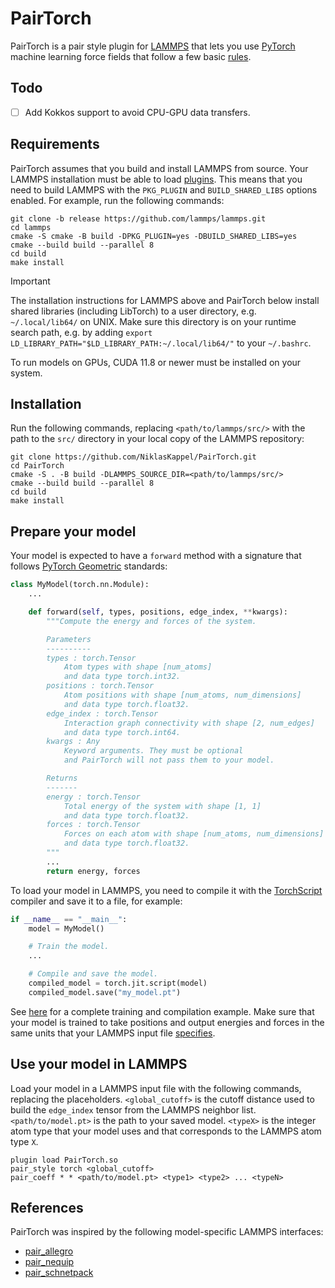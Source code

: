 # PairTorch

PairTorch is a pair style plugin for [LAMMPS](https://www.lammps.org) that lets you use [PyTorch](https://pytorch.org/) machine learning force fields that follow a few basic [rules](#prepare-your-model).

## Todo

- [ ] Add Kokkos support to avoid CPU-GPU data transfers.

## Requirements

PairTorch assumes that you build and install LAMMPS from source. Your LAMMPS installation must be able to load [plugins](https://docs.lammps.org/plugin.html). This means that you need to build LAMMPS with the `PKG_PLUGIN` and `BUILD_SHARED_LIBS` options enabled. For example, run the following commands:

```
git clone -b release https://github.com/lammps/lammps.git
cd lammps
cmake -S cmake -B build -DPKG_PLUGIN=yes -DBUILD_SHARED_LIBS=yes
cmake --build build --parallel 8
cd build
make install
```

> [!IMPORTANT]
> The installation instructions for LAMMPS above and PairTorch below install shared libraries (including LibTorch) to a user directory, e.g. `~/.local/lib64/` on UNIX. Make sure this directory is on your runtime search path, e.g. by adding `export LD_LIBRARY_PATH="$LD_LIBRARY_PATH:~/.local/lib64/"` to your `~/.bashrc`.

To run models on GPUs, CUDA 11.8 or newer must be installed on your system.

## Installation

Run the following commands, replacing `<path/to/lammps/src/>` with the path to the `src/` directory in your local copy of the LAMMPS repository:

```
git clone https://github.com/NiklasKappel/PairTorch.git
cd PairTorch
cmake -S . -B build -DLAMMPS_SOURCE_DIR=<path/to/lammps/src/>
cmake --build build --parallel 8
cd build
make install
```

## Prepare your model

Your model is expected to have a `forward` method with a signature that follows [PyTorch Geometric](https://pytorch-geometric.readthedocs.io/en/latest/get_started/introduction.html#data-handling-of-graphs) standards:

```python
class MyModel(torch.nn.Module):
    ...

    def forward(self, types, positions, edge_index, **kwargs):
        """Compute the energy and forces of the system.

        Parameters
        ----------
        types : torch.Tensor
            Atom types with shape [num_atoms]
            and data type torch.int32.
        positions : torch.Tensor
            Atom positions with shape [num_atoms, num_dimensions]
            and data type torch.float32.
        edge_index : torch.Tensor
            Interaction graph connectivity with shape [2, num_edges]
            and data type torch.int64.
        kwargs : Any
            Keyword arguments. They must be optional
            and PairTorch will not pass them to your model.

        Returns
        -------
        energy : torch.Tensor
            Total energy of the system with shape [1, 1]
            and data type torch.float32.
        forces : torch.Tensor
            Forces on each atom with shape [num_atoms, num_dimensions]
            and data type torch.float32.
        """
        ...
        return energy, forces
```

To load your model in LAMMPS, you need to compile it with the [TorchScript](https://pytorch.org/tutorials/beginner/Intro_to_TorchScript_tutorial.html) compiler and save it to a file, for example:

```python
if __name__ == "__main__":
    model = MyModel()

    # Train the model.
    ...

    # Compile and save the model.
    compiled_model = torch.jit.script(model)
    compiled_model.save("my_model.pt")
```

See [here](scripts/torchscript_lightning_example.py) for a complete training and compilation example. Make sure that your model is trained to take positions and output energies and forces in the same units that your LAMMPS input file [specifies](https://docs.lammps.org/units.html).

## Use your model in LAMMPS

Load your model in a LAMMPS input file with the following commands, replacing the placeholders. `<global_cutoff>` is the cutoff distance used to build the `edge_index` tensor from the LAMMPS neighbor list. `<path/to/model.pt>` is the path to your saved model. `<typeX>` is the integer atom type that your model uses and that corresponds to the LAMMPS atom type `X`.

```
plugin load PairTorch.so
pair_style torch <global_cutoff>
pair_coeff * * <path/to/model.pt> <type1> <type2> ... <typeN>
```

## References

PairTorch was inspired by the following model-specific LAMMPS interfaces:

- [pair_allegro](https://github.com/mir-group/pair_allegro)
- [pair_nequip](https://github.com/mir-group/pair_nequip)
- [pair_schnetpack](https://github.com/atomistic-machine-learning/schnetpack/tree/master/interfaces/lammps)

